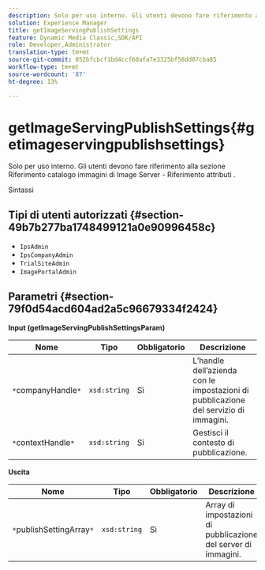 ```yaml
---
description: Solo per uso interno. Gli utenti devono fare riferimento alla sezione Riferimento catalogo immagini di Image Server - Riferimento attributi .
solution: Experience Manager
title: getImageServingPublishSettings
feature: Dynamic Media Classic,SDK/API
role: Developer,Administrator
translation-type: tm+mt
source-git-commit: 052bfcbcf1bd4ccf60afa7e3325bf58dd07cba85
workflow-type: tm+mt
source-wordcount: '87'
ht-degree: 13%

---
```



# getImageServingPublishSettings{#getimageservingpublishsettings}

Solo per uso interno. Gli utenti devono fare riferimento alla sezione Riferimento catalogo immagini di Image Server - Riferimento attributi .

Sintassi

## Tipi di utenti autorizzati {#section-49b7b277ba1748499121a0e90996458c}

* `IpsAdmin`
* `IpsCompanyAdmin`
* `TrialSiteAdmin`
* `ImagePortalAdmin`

## Parametri {#section-79f0d54acd604ad2a5c96679334f2424}

**Input (getImageServingPublishSettingsParam)**

| Nome | Tipo | Obbligatorio | Descrizione |
|---|---|---|---|
| `*`companyHandle`*` | `xsd:string` | Sì | L’handle dell’azienda con le impostazioni di pubblicazione del servizio di immagini. |
| `*`contextHandle`*` | `xsd:string` | Sì | Gestisci il contesto di pubblicazione. |

**Uscita**

| Nome | Tipo | Obbligatorio | Descrizione |
|---|---|---|---|
| `*`publishSettingArray`*` | `xsd:string` | Sì | Array di impostazioni di pubblicazione del server di immagini. |

